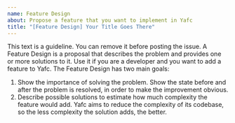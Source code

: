 ```yaml
---
name: Feature Design
about: Propose a feature that you want to implement in Yafc
title: "[Feature Design] Your Title Goes There"
---
```


This text is a guideline. You can remove it before posting the issue.
A Feature Design is a proposal that describes the problem and provides one or more solutions to it. Use it if you are a developer and you want to add a feature to Yafc. 
The Feature Design has two main goals:
1. Show the importance of solving the problem. Show the state before and after the problem is resolved, in order to make the improvement obvious. 
2. Describe possible solutions to estimate how much complexity the feature would add. Yafc aims to reduce the complexity of its codebase, so the less complexity the solution adds, the better.
